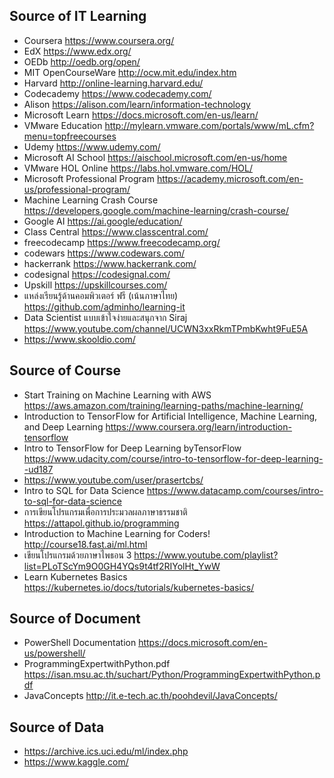 ## Source of IT Learning
* Coursera <https://www.coursera.org/>
* EdX <https://www.edx.org/>
* OEDb <http://oedb.org/open/>
* MIT OpenCourseWare <http://ocw.mit.edu/index.htm>
* Harvard <http://online-learning.harvard.edu/>
* Codecademy <https://www.codecademy.com/>
* Alison <https://alison.com/learn/information-technology>
* Microsoft Learn <https://docs.microsoft.com/en-us/learn/>
* VMware Education <http://mylearn.vmware.com/portals/www/mL.cfm?menu=topfreecourses>
* Udemy <https://www.udemy.com/>
* Microsoft AI School <https://aischool.microsoft.com/en-us/home>
* VMware HOL Online <https://labs.hol.vmware.com/HOL/>
* Microsoft Professional Program <https://academy.microsoft.com/en-us/professional-program/>
* Machine Learning Crash Course <https://developers.google.com/machine-learning/crash-course/>
* Google AI <https://ai.google/education/>
* Class Central <https://www.classcentral.com/>
* freecodecamp <https://www.freecodecamp.org/>
* codewars <https://www.codewars.com/>
* hackerrank <https://www.hackerrank.com/>
* codesignal <https://codesignal.com/>
* Upskill <https://upskillcourses.com/>
* แหล่งเรียนรู้ด้านคอมพิวเตอร์ ฟรี (เน้นภาษาไทย) <https://github.com/adminho/learning-it>
* Data Scientist แบบเข้าใจง่ายและสนุกจาก Siraj <https://www.youtube.com/channel/UCWN3xxRkmTPmbKwht9FuE5A>
* <https://www.skooldio.com/>


## Source of Course

* Start Training on Machine Learning with AWS <https://aws.amazon.com/training/learning-paths/machine-learning/>
* Introduction to TensorFlow for Artificial Intelligence, Machine Learning, and Deep Learning <https://www.coursera.org/learn/introduction-tensorflow>
* Intro to TensorFlow for Deep Learning byTensorFlow <https://www.udacity.com/course/intro-to-tensorflow-for-deep-learning--ud187>
* <https://www.youtube.com/user/prasertcbs/>
* Intro to SQL for Data Science <https://www.datacamp.com/courses/intro-to-sql-for-data-science>
* การเขียนโปรแกรมเพื่อการประมวลผลภาษาธรรมชาติ <https://attapol.github.io/programming>
* Introduction to Machine Learning for Coders! <http://course18.fast.ai/ml.html>
* เขียนโปรแกรมด้วยภาษาไพธอน 3 <https://www.youtube.com/playlist?list=PLoTScYm9O0GH4YQs9t4tf2RIYolHt_YwW>
* Learn Kubernetes Basics <https://kubernetes.io/docs/tutorials/kubernetes-basics/>

## Source of Document

* PowerShell Documentation <https://docs.microsoft.com/en-us/powershell/>
* ProgrammingExpertwithPython.pdf <https://isan.msu.ac.th/suchart/Python/ProgrammingExpertwithPython.pdf>
* JavaConcepts <http://it.e-tech.ac.th/poohdevil/JavaConcepts/>

## Source of Data
* <https://archive.ics.uci.edu/ml/index.php>
* <https://www.kaggle.com/>

